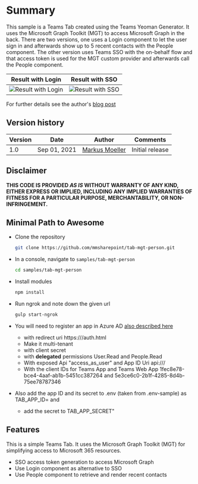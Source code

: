 # Summary

This sample is a Teams Tab created using the Teams Yeoman Generator. It uses the Microsoft Graph Toolkit (MGT) to access Microsoft Graph in the back.
There are two versions, one uses a Login component to let the user sign in and afterwards show up to 5 recent contacts with the People component.
The other version uses Teams SSO with the on-behalf flow and that access token is used for the MGT custom provider and afterwards call the People component.

|Result with Login | Result with SSO|
:-------------------------:|:-------------------------:
![Result with Login](https://mmsharepoint.files.wordpress.com/2021/09/05mgt_login_result.png) | ![Result with SSO](https://mmsharepoint.files.wordpress.com/2021/09/06mgt_sso_result.png)

For further details see the author's [blog post](https://mmsharepoint.wordpress.com/2021/09/01/microsoft-graph-toolkit-in-a-teams-application-with-yo-teams-and-sso/)

## Version history

Version|Date|Author|Comments
-------|----|----|--------
1.0|Sep 01, 2021|[Markus Moeller](https://twitter.com/moeller2_0)|Initial release

## Disclaimer

**THIS CODE IS PROVIDED *AS IS* WITHOUT WARRANTY OF ANY KIND, EITHER EXPRESS OR IMPLIED, INCLUDING ANY IMPLIED WARRANTIES OF FITNESS FOR A PARTICULAR PURPOSE, MERCHANTABILITY, OR NON-INFRINGEMENT.**

## Minimal Path to Awesome
- Clone the repository
    ```bash
    git clone https://github.com/mmsharepoint/tab-mgt-person.git
    ```

- In a console, navigate to `samples/tab-mgt-person`

    ```bash
    cd samples/tab-mgt-person
    ```

- Install modules

    ```bash
    npm install
    ```

- Run ngrok and note down the given url

    ```bash
    gulp start-ngrok
    ```
- You will need to register an app in Azure AD [also described here](https://mmsharepoint.wordpress.com/2021/09/01/microsoft-graph-toolkit-in-a-teams-application-with-yo-teams-and-sso/)
  - with redirect uri https://<NGrok-Url>/auth.html
  - Make it multi-tenant
  - with client secret
  - with **delegated** permissions User.Read and People.Read
  - With exposed Api "access_as_user" and App ID Uri api://<NGrok-Url>/<App ID>
  - With the client IDs for Teams App and Teams Web App 1fec8e78-bce4-4aaf-ab1b-5451cc387264 and 5e3ce6c0-2b1f-4285-8d4b-75ee78787346
- Also add the app ID and its secret to .env (taken from .env-sample) as TAB_APP_ID= and 
    - add the secret to TAB_APP_SECRET"




## Features
This is a simple Teams Tab. It uses the Microsoft Graph Toolkit (MGT) for simplifying access to Microsoft 365 resources.
* SSO access token generation to access Microsoft Graph
* Use Login component as alternative to SSO
* Use People component to retrieve and render recent contacts
